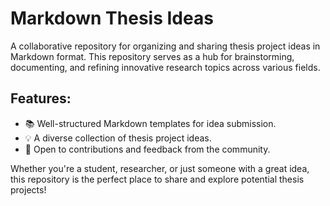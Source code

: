# Markdown Thesis Ideas  
A collaborative repository for organizing and sharing thesis project ideas in Markdown format. This repository serves as a hub for brainstorming, documenting, and refining innovative research topics across various fields.  

## Features:  
- 📚 Well-structured Markdown templates for idea submission.  
- 💡 A diverse collection of thesis project ideas.  
- 🚀 Open to contributions and feedback from the community.  

Whether you're a student, researcher, or just someone with a great idea, this repository is the perfect place to share and explore potential thesis projects!  
